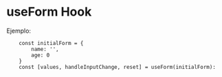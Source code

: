 # useForm Hook

Ejemplo:

```
    const initialForm = {
        name: '',
        age: 0
    }
    const [values, handleInputChange, reset] = useForm(initialForm):
```

